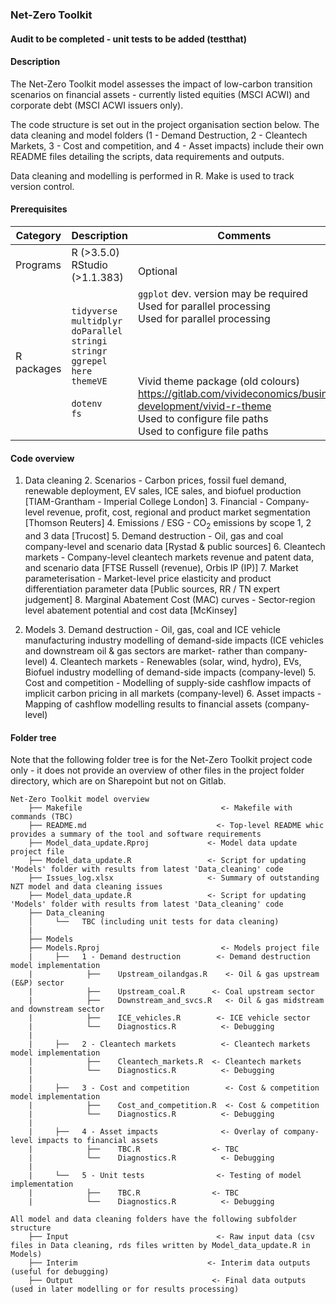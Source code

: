 ### Net-Zero Toolkit

#### Audit to be completed - unit tests to be added (testthat)

#### Description
The Net-Zero Toolkit model assesses the impact of low-carbon transition scenarios on financial assets - currently listed equities (MSCI ACWI) and corporate debt (MSCI ACWI issuers only).

The code structure is set out in the project organisation section below. The data cleaning and model folders (1 - Demand Destruction, 2 - Cleantech Markets, 3 - Cost and competition, and 4 - Asset impacts) include their own README files detailing the scripts, data requirements and outputs.

Data cleaning and modelling is performed in R. Make is used to track version control.

#### Prerequisites
| Category   | Description        | Comments                                                                                               |
|------------|--------------------|--------------------------------------------------------------------------------------------------------|
| Programs   | R (>3.5.0) <br> RStudio (>1.1.383)    |   <br> Optional																	   |
| R packages | `tidyverse` <br> `multidplyr` <br> `doParallel` <br> `stringi` <br> `stringr` <br> `ggrepel` <br> `here` <br> `themeVE` <br> <br> `dotenv` <br> `fs`| `ggplot` dev. version may be required <br> Used for parallel processing <br> Used for parallel processing <br> <br> <br> <br> <br> Vivid theme package (old colours) <br> <https://gitlab.com/vivideconomics/business-development/vivid-r-theme> <br> Used to configure file paths <br> Used to configure file paths                                                                   |

#### Code overview

1. Data cleaning
	2. Scenarios - Carbon prices, fossil fuel demand, renewable deployment, EV sales, ICE sales, and biofuel production [TIAM-Grantham - Imperial College London]
	3. Financial - Company-level revenue, profit, cost, regional and product market segmentation [Thomson Reuters]
	4. Emissions / ESG - CO<sub>2</sub> emissions by scope 1, 2 and 3 data [Trucost]
	5. Demand destruction - Oil, gas and coal company-level and scenario data [Rystad & public sources]
	6. Cleantech markets - Company-level cleantech markets revenue and patent data, and scenario data [FTSE Russell (revenue), Orbis IP (IP)]
	7. Market parameterisation - Market-level price elasticity and product differentiation parameter data [Public sources, RR / TN expert judgement]
	8. Marginal Abatement Cost (MAC) curves - Sector-region level abatement potential and cost data [McKinsey]

2. Models
	3. Demand destruction - Oil, gas, coal and ICE vehicle manufacturing industry modelling of demand-side impacts (ICE vehicles and downstream oil & gas sectors are market- rather than company-level)
	4. Cleantech markets - Renewables (solar, wind, hydro), EVs, Biofuel industry modelling of demand-side impacts (company-level)
	5. Cost and competition - Modelling of supply-side cashflow impacts of implicit carbon pricing in all markets (company-level)
	6. Asset impacts - Mapping of cashflow modelling results to financial assets (company-level)

#### Folder tree

Note that the following folder tree is for the Net-Zero Toolkit project code only - it does not provide an overview of other files in the project folder directory, which are on Sharepoint but not on Gitlab.

```
Net-Zero Toolkit model overview
    ├──	Makefile							   <- Makefile with commands (TBC)
    ├──	README.md							  <- Top-level README whic provides a summary of the tool and software requirements
    ├──	Model_data_update.Rproj				<- Model data update project file
    ├──	Model_data_update.R					<- Script for updating 'Models' folder with results from latest 'Data_cleaning' code
    ├──	Issues_log.xlsx						<- Summary of outstanding NZT model and data cleaning issues
    ├──	Model_data_update.R					<- Script for updating 'Models' folder with results from latest 'Data_cleaning' code
    ├──	Data_cleaning
    │	  └──	TBC (including unit tests for data cleaning)
    |
    ├── Models
    ├──	Models.Rproj						   <- Models project file
    |	  ├──	1 - Demand destruction		  <- Demand destruction model implementation
    |			 ├── 	Upstream_oilandgas.R	<- Oil & gas upstream (E&P) sector
    |			 ├── 	Upstream_coal.R		 <- Coal upstream sector
    |			 ├── 	Downstream_and_svcs.R   <- Oil & gas midstream and downstream sector
    |			 ├── 	ICE_vehicles.R		  <- ICE vehicle sector
    |			 └── 	Diagnostics.R		   <- Debugging
    |
    |	  ├──	2 - Cleantech markets		   <- Cleantech markets model implementation
    |			 ├── 	Cleantech_markets.R	 <- Cleantech markets
    |			 └── 	Diagnostics.R		   <- Debugging
    |
    |	  ├──	3 - Cost and competition		<- Cost & competition model implementation
    |			 ├── 	Cost_and_competition.R  <- Cost & competition
    |			 └── 	Diagnostics.R		   <- Debugging
    |
    |	  ├──	4 - Asset impacts			   <- Overlay of company-level impacts to financial assets
    |			 ├── 	TBC.R			  	 <- TBC
    |			 └── 	Diagnostics.R		   <- Debugging
    |
    |	  └──	5 - Unit tests				  <- Testing of model implementation
    |			 ├── 	TBC.R			  	 <- TBC
    |			 └── 	Diagnostics.R		   <- Debugging

All model and data cleaning folders have the following subfolder structure
    ├──	Input								  <- Raw input data (csv files in Data cleaning, rds files written by Model_data_update.R in Models)
    ├──	Interim								<- Interim data outputs (useful for debugging)
    ├──	Output								 <- Final data outputs (used in later modelling or for results processing)
```